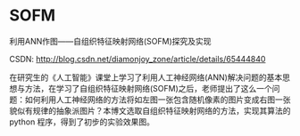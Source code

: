 # SOFM

利用ANN作图——自组织特征映射网络(SOFM)探究及实现

CSDN: http://blog.csdn.net/diamonjoy_zone/article/details/65444840

在研究生的《人工智能》课堂上学习了利用人工神经网络(ANN)解决问题的基本思想与方法，在学习了自组织特征映射网络(SOFM)之后，老师提出了这么一个问题：如何利用人工神经网络的方法将如左图一张包含随机像素的图片变成右图一张貌似有规律的抽象派图片？本博文选取自组织特征映射网络的方法，实现其算法的 python 程序，得到了初步的实验效果图。
